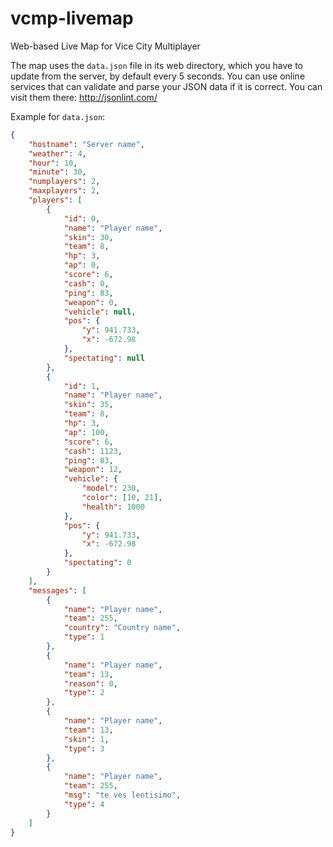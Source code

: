 vcmp-livemap
============

Web-based Live Map for Vice City Multiplayer

The map uses the ``data.json`` file in its web directory, which you have to update from the server, by default every 5 seconds.
You can use online services that can validate and parse your JSON data if it is correct. You can visit them there:
http://jsonlint.com/

Example for ``data.json``:
````json
{
    "hostname": "Server name",
    "weather": 4,
    "hour": 10,
    "minute": 30,
    "numplayers": 2,
    "maxplayers": 2,
    "players": [
        {
            "id": 0,
            "name": "Player name",
            "skin": 30,
            "team": 8,
            "hp": 3,
            "ap": 0,
            "score": 6,
            "cash": 0,
            "ping": 83,
            "weapon": 0,
            "vehicle": null,
            "pos": {
                "y": 941.733,
                "x": -672.98
            },
            "spectating": null
        },
        {
            "id": 1,
            "name": "Player name",
            "skin": 35,
            "team": 8,
            "hp": 3,
            "ap": 100,
            "score": 6,
            "cash": 1123,
            "ping": 83,
            "weapon": 12,
            "vehicle": {
                "model": 230,
                "color": [10, 21],
                "health": 1000
            },
            "pos": {
                "y": 941.733,
                "x": -672.98
            },
            "spectating": 0
        }
    ],
    "messages": [
        {
            "name": "Player name",
            "team": 255,
            "country": "Country name",
            "type": 1
        },
        {
            "name": "Player name",
            "team": 13,
            "reason": 0,
            "type": 2
        },
        {
            "name": "Player name",
            "team": 13,
            "skin": 1,
            "type": 3
        },
        {
            "name": "Player name",
            "team": 255,
            "msg": "te ves lentisimo",
            "type": 4
        }
    ]
}
````
